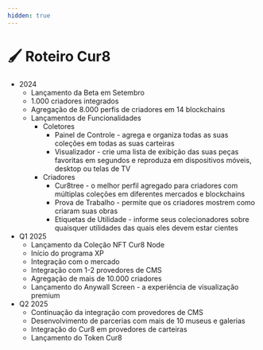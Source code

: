 ```yaml
---
hidden: true
---
```


# 🖌️ Roteiro Cur8

* 2024
  * Lançamento da Beta em Setembro
  * 1.000 criadores integrados
  * Agregação de 8.000 perfis de criadores em 14 blockchains
  * Lançamentos de Funcionalidades
    * Coletores
      * Painel de Controle - agrega e organiza todas as suas coleções em todas as suas carteiras
      * Visualizador - crie uma lista de exibição das suas peças favoritas em segundos e reproduza em dispositivos móveis, desktop ou telas de TV
    * Criadores
      * Cur8tree - o melhor perfil agregado para criadores com múltiplas coleções em diferentes mercados e blockchains
      * Prova de Trabalho - permite que os criadores mostrem como criaram suas obras
      * Etiquetas de Utilidade - informe seus colecionadores sobre quaisquer utilidades das quais eles devem estar cientes&#x20;
* Q1 2025
  * Lançamento da Coleção NFT Cur8 Node
  * Início do programa XP
  * Integração com o mercado
  * Integração com 1-2 provedores de CMS
  * Agregação de mais de 10.000 criadores
  * Lançamento do Anywall Screen - a experiência de visualização premium
* Q2 2025
  * Continuação da integração com provedores de CMS
  * Desenvolvimento de parcerias com mais de 10 museus e galerias
  * Integração do Cur8 em provedores de carteiras
  * Lançamento do Token Cur8